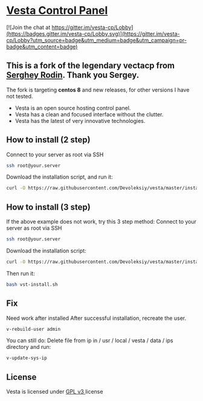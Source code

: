 [Vesta Control Panel](http://vestacp.com/)
==================================================

[![Join the chat at https://gitter.im/vesta-cp/Lobby](https://badges.gitter.im/vesta-cp/Lobby.svg)](https://gitter.im/vesta-cp/Lobby?utm_source=badge&utm_medium=badge&utm_campaign=pr-badge&utm_content=badge)

This is a fork of the legendary vectacp from [Serghey Rodin](https://github.com/serghey-rodin). Thank you Sergey.
----------------------------

The fork is targeting **centos 8** and new releases, for other versions I have not tested.
* Vesta is an open source hosting control panel. 
* Vesta has a clean and focused interface without the clutter.
* Vesta has the latest of very innovative technologies.

How to install (2 step)
----------------------------
Connect to your server as root via SSH
```bash
ssh root@your.server
```

Download the installation script, and run it:
```bash
curl -O https://raw.githubusercontent.com/Devoleksiy/vesta/master/install/vst-install.sh | bash
```

How to install (3 step)
----------------------------
If the above example does not work, try this 3 step method:
Connect to your server as root via SSH
```bash
ssh root@your.server
```

Download the installation script:
```bash
curl -O https://raw.githubusercontent.com/Devoleksiy/vesta/master/install/vst-install.sh
```
Then run it:
```bash
bash vst-install.sh
```
Fix
----------------------------
Need work after installed
After successful installation, recreate the user.
```bash
v-rebuild-user admin
```

You can still do:
Delete file from ip in / usr / local / vesta / data / ips directory
and run:
```bash
v-update-sys-ip
```

License
----------------------------
Vesta is licensed under  [GPL v3 ](https://github.com/serghey-rodin/vesta/blob/master/LICENSE) license

